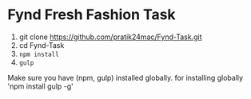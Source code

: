 # Fynd Fresh Fashion Task

1. git clone https://github.com/pratik24mac/Fynd-Task.git
2. cd Fynd-Task
3. `npm install`
4. `gulp`

Make sure you have (npm, gulp) installed globally.
for installing globally 'npm install gulp -g'